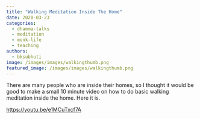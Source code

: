 ```yaml
---
title: "Walking Meditation Inside The Home"
date: 2020-03-23
categories: 
  - dhamma-talks
  - meditation
  - monk-life
  - teaching
authors: 
  - bksubhuti
image: /images/images/walkingthumb.png
featured_image: /images/images/walkingthumb.png
---
```


There are many people who are inside their homes, so I thought it would be good to make a small 10 minute video on how to do basic walking meditation inside the home. Here it is.

https://youtu.be/e1MCuTxcf7A